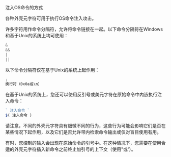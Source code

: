 注入OS命令的方式

各种外壳元字符可用于执行OS命令注入攻击。

许多字符用作命令分隔符，允许将命令链接在一起。以下命令分隔符在Windows和基于Unix的系统上均可使用：

```javascript
&
&&
|
||
```

以下命令分隔符仅在基于Unix的系统上起作用：

```javascript
;
换行符（0x0a或\n）
```

在基于Unix的系统上，您还可以使用反引号或美元字符在原始命令中内嵌执行注入命令：

```javascript
` 注入命令 `
$( 注入命令 )
```

请注意，不同的外壳元字符具有细微不同的行为，这些行为可能会影响它们是否在某些情况下起作用，以及它们是否允许带内检索命令输出或仅对盲目使用有用。

有时，您控制的输入会出现在原始命令的引号中。在这种情况下，您需要在使用合适的外壳元字符插入新命令之前终止加引号的上下文（使用"或'）。